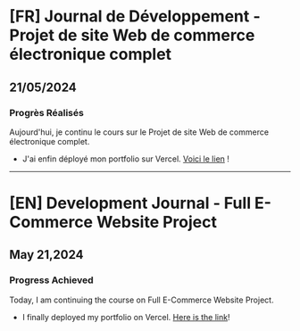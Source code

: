 # [FR] Journal de Développement - Projet de site Web de commerce électronique complet

## 21/05/2024

### Progrès Réalisés

Aujourd'hui, je continu le cours sur le Projet de site Web de commerce électronique complet.

- J'ai enfin déployé mon portfolio sur Vercel. [Voici le lien](https://deploy-portfolio9.vercel.app/) !

---

# [EN] Development Journal - Full E-Commerce Website Project

## May 21,2024

### Progress Achieved

Today, I am continuing the course on Full E-Commerce Website Project.

- I finally deployed my portfolio on Vercel. [Here is the link](https://deploy-portfolio9.vercel.app/)!
